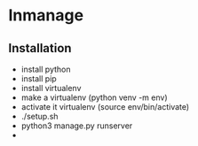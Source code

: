 # Inmanage

## Installation
- install python 
- install pip
- install virtualenv
- make a virtualenv (python venv -m env)
- activate it virtualenv (source env/bin/activate)
- ./setup.sh
- python3 manage.py runserver
- 
